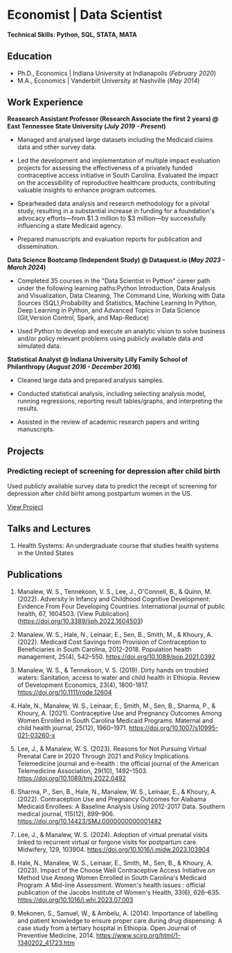 # Economist | Data Scientist 

#### Technical Skills: Python, SQL, STATA, MATA

## Education
- Ph.D., Economics | Indiana University at Indianapolis (_February 2020_)								       		
- M.A., Economics	| Vanderbilt University at Nashville (_May 2014_)	 			        		


## Work Experience
**Reasearch Assistant Professor (Research Associate the first 2 years) @ East Tennessee State University (_July 2019 - Present_)** 

- Managed and analysed large datasets including the Medicaid claims data and other survey data.
  
- Led the development and implementation of multiple impact evaluation projects for assessing the effectiveness of a privately funded contraceptive access initiative in South Carolina. Evaluated the impact on the accessibility of reproductive healthcare products, contributing valuable insights to enhance program outcomes.
  
- Spearheaded data analysis and research methodology for a pivotal study, resulting in a substantial increase in funding for a foundation's advocacy efforts—from $1.3 million to $3 million—by successfully influencing a state Medicaid agency.
  
- Prepared manuscripts and evaluation reports for publication and dissemination.
  
**Data Science Bootcamp (Independent Study) @ Dataquest.io (_May 2023 - March 2024_)**

-	Completed 35 courses in the "Data Scientist in Python" career path under the following learning paths:Python Introduction, Data Analysis and Visualization, Data Cleaning, The Command Line, Working with Data Sources (SQL),Probability and Statistics, Machine Learning In Python, Deep Learning in Python, and Advanced Topics in Data Science (Git,Version Control, Spark, and Map-Reduce)
 	
- Used Python to develop and execute an analytic vision to solve business and/or policy relevant problems using publicly available data and simulated data.

**Statistical Analyst @ Indiana University Lilly Family School of Philanthropy (_August 2016 - December 2016_)** 

- Cleaned large data and prepared analysis samples.
  
- Conducted statistical analysis, including selecting analysis model, running regressions, reporting result tables/graphs, and interpreting the results.
  
- Assisted in the review of academic research papers and writing manuscripts. 

## Projects
### Predicting reciept of screening for depression after child birth

Used publicly available survey data to predict the receipt of screening for depression after child birht among postpartum women in the US. 

[View Project](https://www.etsu.edu/cph/hsmp/faculty-staff/manalew_w.php)




## Talks and Lectures
1. Health Systems: An undergraduate course that studies health systems in the United States


## Publications
1. Manalew, W. S., Tennekoon, V. S., Lee, J., O'Connell, B., & Quinn, M. (2022). Adversity in Infancy and Childhood Cognitive Development: Evidence From Four Developing Countries. International journal of public health, 67, 1604503.
[View Publication] (https://doi.org/10.3389/ijph.2022.1604503) 

3. Manalew, W. S., Hale, N., Leinaar, E., Sen, B., Smith, M., & Khoury, A. (2022). Medicaid Cost Savings from Provision of Contraception to Beneficiaries in South Carolina, 2012-2018. Population health management, 25(4), 542–550. https://doi.org/10.1089/pop.2021.0392

4. Manalew, W. S., & Tennekoon, V. S. (2019). Dirty hands on troubled waters: Sanitation, access to water and child health in Ethiopia. Review of Development Economics, 23(4), 1800-1817.  https://doi.org/10.1111/rode.12604 
   
5. Hale, N., Manalew, W. S., Leinaar, E., Smith, M., Sen, B., Sharma, P., & Khoury, A. (2021). Contraceptive Use and Pregnancy Outcomes Among Women Enrolled in South Carolina Medicaid Programs. Maternal and child health journal, 25(12), 1960–1971. https://doi.org/10.1007/s10995-021-03260-x
   
6. Lee, J., & Manalew, W. S. (2023). Reasons for Not Pursuing Virtual Prenatal Care in 2020 Through 2021 and Policy Implications. Telemedicine journal and e-health : the official journal of the American Telemedicine Association, 29(10), 1492–1503. https://doi.org/10.1089/tmj.2022.0492
   
7. Sharma, P., Sen, B., Hale, N., Manalew, W. S., Leinaar, E., & Khoury, A. (2022). Contraception Use and Pregnancy Outcomes for Alabama Medicaid Enrollees: A Baseline Analysis Using 2012-2017 Data. Southern medical journal, 115(12), 899–906. https://doi.org/10.14423/SMJ.0000000000001482
   
8. Lee, J., & Manalew, W. S. (2024). Adoption of virtual prenatal visits linked to recurrent virtual or forgone visits for postpartum care. Midwifery, 129, 103904. https://doi.org/10.1016/j.midw.2023.103904
   
9. Hale, N., Manalew, W. S., Leinaar, E., Smith, M., Sen, B., & Khoury, A. (2023). Impact of the Choose Well Contraceptive Access Initiative on Method Use Among Women Enrolled in South Carolina's Medicaid Program: A Mid-line Assessment. Women's health issues : official publication of the Jacobs Institute of Women's Health, 33(6), 626–635. https://doi.org/10.1016/j.whi.2023.07.003
   
10. Mekonen, S., Samuel, W., & Ambelu, A. (2014). Importance of labelling and patient knowledge to ensure proper care during drug dispensing: A case study from a tertiary hospital in Ethiopia. Open Journal of Preventive Medicine, 2014. https://www.scirp.org/html/1-1340202_41723.htm 
